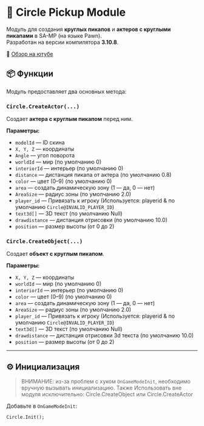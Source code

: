 # 🎯 Circle Pickup Module

Модуль для создания **круглых пикапов** и **актеров с круглыми пикапами** в SA-MP (на языке Pawn).  
Разработан на версии компилятора **3.10.8**.

🎥 [Обзор на ютубе](https://youtu.be/H9ykl99ZJBw)

## 📦 Функции

Модуль предоставляет два основных метода:

### `Circle.CreateActor(...)`

Создает **актера с круглым пикапом** перед ним. 

**Параметры:**
- `modelId` — ID скина
- `X, Y, Z` — координаты
- `Angle` — угол поворота
- `worldId` — мир (по умолчанию 0)
- `interiorId` — интерьер (по умолчанию 0)
- `distance` — дистанция пикапа от актера (по умолчанию 0.8)
- `color` — цвет (0–9) (по умолчанию 0)
- `area` — создать динамическую зону (1 — да, 0 — нет)
- `AreaSize` — радиус зоны (по умолчанию 2.0)
- `player_id` — Привязать к игроку (Используется: playerid & по умолчанию `Circle@INVALID_PLAYER_ID`)
- `text3d[]` — 3D текст (по умолчанию Null)
- `drawdistance` — дистанция отрисовки (по умолчанию 10.0)
- `position` — размер высоты (от 0 до 2)

### `Circle.CreateObject(...)`

Создает **объект с круглым пикапом**.

**Параметры:**
- `X, Y, Z` — координаты
- `worldId` — мир (по умолчанию 0)
- `interiorId` — интерьер (по умолчанию 0)
- `color` — цвет (0–9) (по умолчанию 0)
- `area` — создать динамическую зону (1 — да, 0 — нет)
- `AreaSize` — радиус зоны (по умолчанию 2.0)
- `player_id` — Привязать к игроку (Используется: playerid & по умолчанию `Circle@INVALID_PLAYER_ID`)
- `text3d[]` — 3D текст (по умолчанию Null)
- `drawdistance` — дистанция отрисовки 3d текста (по умолчанию 10.0)
- `position` — размер высоты (от 0 до 2)

---

## ⚙️ Инициализация

> ВНИМАНИЕ: из-за проблем с хуком `OnGameModeInit`, необходимо вручную вызывать инициализацию.
> Также Использовать вне модуля исключительно: Circle.CreateObject или Circle.CreateActor

Добавьте в `OnGameModeInit`:

```pawn
Circle.Init();
```

